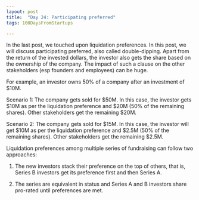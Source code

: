 ```yaml
---
layout: post
title:  "Day 24: Participating preferred"
tags: 100DaysFromStartups

---
```


In the last post, we touched upon liquidation preferences. In this post, we will discuss participating preferred, also called double-dipping. Apart from the return of the invested dollars, the investor also gets the share based on the ownership of the company. The impact of such a clause on the other stakeholders (esp founders and employees) can be huge.

For example, an investor owns 50% of a company after an investment of $10M.

Scenario 1: The company gets sold for $50M. In this case, the investor gets $10M as per the liquidation preference and $20M (50% of the remaining shares). Other stakeholders get the remaining $20M.

Scenario 2: The company gets sold for $15M. In this case, the investor will get $10M as per the liquidation preference and $2.5M (50% of the remaining shares). Other stakeholders get the remaining $2.5M.

Liquidation preferences among multiple series of fundraising can follow two approaches:

1. The new investors stack their preference on the top of others, that is, Series B investors get its preference first and then Series A.

2. The series are equivalent in status and Series A and B investors share pro-rated until preferences are met.
